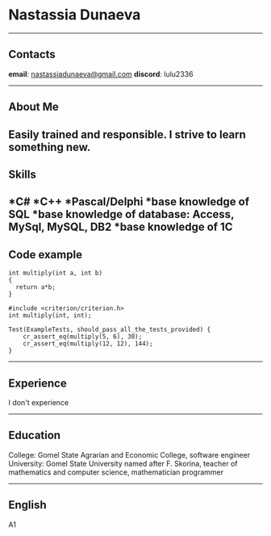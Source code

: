 # Nastassia Dunaeva
---
## Contacts
**email**: nastassiadunaeva@gmail.com
**discord**: lulu2336

---
## About Me
Easily trained and responsible. I strive to learn something new.
---
## Skills
*C#
*C++
*Pascal/Delphi
*base knowledge of SQL
*base knowledge of database: Access, MySql, MySQL, DB2
*base knowledge of 1C
---
## Code example
```
int multiply(int a, int b) 
{
  return a*b;
}

#include <criterion/criterion.h>
int multiply(int, int);

Test(ExampleTests, should_pass_all_the_tests_provided) {
    cr_assert_eq(multiply(5, 6), 30);
    cr_assert_eq(multiply(12, 12), 144);
}
```
---
## Experience
I don't experience

---
## Education
College: Gomel State Agrarian and Economic College, software engineer
University: Gomel State University named after F. Skorina, teacher of mathematics and computer science, mathematician programmer

---
## English
A1